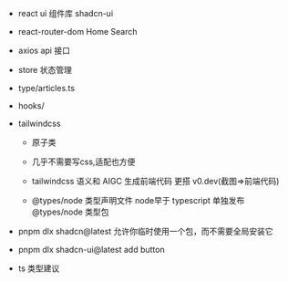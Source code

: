 - react ui 组件库
  shadcn-ui
- react-router-dom 
  Home Search 
- axios api 接口
- store 状态管理
- type/articles.ts
- hooks/
- tailwindcss
  - 原子类
  - 几乎不需要写css,适配也方便
  - tailwindcss 语义和 AIGC 生成前端代码 更搭 v0.dev(截图=>前端代码)

  - @types/node
    类型声明文件
    node早于 typescript 
    单独发布@types/node 类型包


- pnpm dlx shadcn@latest 允许你临时使用一个包，而不需要全局安装它

- pnpm dlx shadcn-ui@latest add button 

- ts 类型建议 
